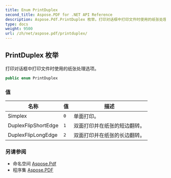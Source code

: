 ```yaml
---
title: Enum PrintDuplex
second_title: Aspose.PDF for .NET API Reference
description: Aspose.Pdf.PrintDuplex 枚举。打印对话框中打印文件时使用的纸张处理选项
type: docs
weight: 9500
url: /zh/net/aspose.pdf/printduplex/
---
```

## PrintDuplex 枚举

打印对话框中打印文件时使用的纸张处理选项。

```csharp
public enum PrintDuplex
```

### 值

| 名称 | 值 | 描述 |
| --- | --- | --- |
| Simplex | `0` | 单面打印。 |
| DuplexFlipShortEdge | `1` | 双面打印并在纸张的短边翻转。 |
| DuplexFlipLongEdge | `2` | 双面打印并在纸张的长边翻转。 |

### 另请参阅

* 命名空间 [Aspose.Pdf](../../aspose.pdf/)
* 程序集 [Aspose.PDF](../../)
